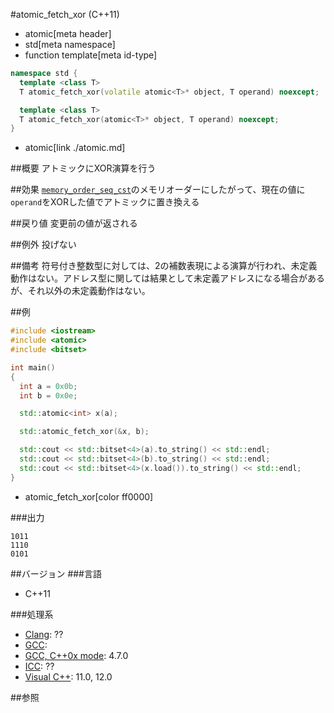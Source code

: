 #atomic_fetch_xor (C++11)
* atomic[meta header]
* std[meta namespace]
* function template[meta id-type]

```cpp
namespace std {
  template <class T>
  T atomic_fetch_xor(volatile atomic<T>* object, T operand) noexcept;

  template <class T>
  T atomic_fetch_xor(atomic<T>* object, T operand) noexcept;
}
```
* atomic[link ./atomic.md]

##概要
アトミックにXOR演算を行う


##効果
[`memory_order_seq_cst`](./memory_order.md)のメモリオーダーにしたがって、現在の値に`operand`をXORした値でアトミックに置き換える


##戻り値
変更前の値が返される


##例外
投げない


##備考
符号付き整数型に対しては、2の補数表現による演算が行われ、未定義動作はない。アドレス型に関しては結果として未定義アドレスになる場合があるが、それ以外の未定義動作はない。


##例
```cpp
#include <iostream>
#include <atomic>
#include <bitset>

int main()
{
  int a = 0x0b;
  int b = 0x0e;

  std::atomic<int> x(a);

  std::atomic_fetch_xor(&x, b);

  std::cout << std::bitset<4>(a).to_string() << std::endl;
  std::cout << std::bitset<4>(b).to_string() << std::endl;
  std::cout << std::bitset<4>(x.load()).to_string() << std::endl;
}
```
* atomic_fetch_xor[color ff0000]


###出力
```
1011
1110
0101
```


##バージョン
###言語
- C++11

###処理系
- [Clang](/implementation.md#clang): ??
- [GCC](/implementation.md#gcc): 
- [GCC, C++0x mode](/implementation.md#gcc): 4.7.0
- [ICC](/implementation.md#icc): ??
- [Visual C++](/implementation.md#visual_cpp): 11.0, 12.0


##参照


